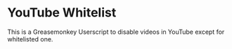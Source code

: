 YouTube Whitelist
==============================

This is a Greasemonkey Userscript to disable videos in YouTube except for whitelisted one.